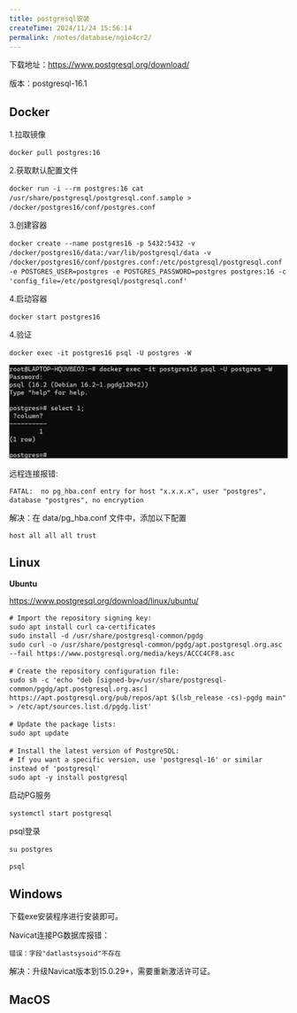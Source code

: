 ```yaml
---
title: postgresql安装
createTime: 2024/11/24 15:56:14
permalink: /notes/database/ngio4cr2/
---
```

下载地址：https://www.postgresql.org/download/

版本：postgresql-16.1

## Docker

1.拉取镜像

`docker pull postgres:16`

2.获取默认配置文件

`docker run -i --rm postgres:16 cat /usr/share/postgresql/postgresql.conf.sample > /docker/postgres16/conf/postgres.conf`

3.创建容器

`docker create --name postgres16 -p 5432:5432 -v /docker/postgres16/data:/var/lib/postgresql/data -v /docker/postgres16/conf/postgres.conf:/etc/postgresql/postgresql.conf -e POSTGRES_USER=postgres -e POSTGRES_PASSWORD=postgres postgres:16 -c 'config_file=/etc/postgresql/postgresql.conf'`

4.启动容器

`docker start postgres16`

4.验证

`docker exec -it postgres16 psql -U postgres -W`

![](./../_/20240319150419.png)

远程连接报错:

```
FATAL:  no pg_hba.conf entry for host "x.x.x.x", user "postgres", database "postgres", no encryption
```

解决：在 data/pg_hba.conf 文件中，添加以下配置

```
host all all all trust
```



## Linux

**Ubuntu**

https://www.postgresql.org/download/linux/ubuntu/

```shell
# Import the repository signing key:
sudo apt install curl ca-certificates
sudo install -d /usr/share/postgresql-common/pgdg
sudo curl -o /usr/share/postgresql-common/pgdg/apt.postgresql.org.asc --fail https://www.postgresql.org/media/keys/ACCC4CF8.asc

# Create the repository configuration file:
sudo sh -c 'echo "deb [signed-by=/usr/share/postgresql-common/pgdg/apt.postgresql.org.asc] https://apt.postgresql.org/pub/repos/apt $(lsb_release -cs)-pgdg main" > /etc/apt/sources.list.d/pgdg.list'

# Update the package lists:
sudo apt update

# Install the latest version of PostgreSQL:
# If you want a specific version, use 'postgresql-16' or similar instead of 'postgresql'
sudo apt -y install postgresql
```

启动PG服务

`systemctl start postgresql`

psql登录

`su postgres`

`psql`

## Windows

下载exe安装程序进行安装即可。

Navicat连接PG数据库报错：

```
错误：字段"datlastsysoid"不存在
```

解决：升级Navicat版本到15.0.29+，需要重新激活许可证。

## MacOS

